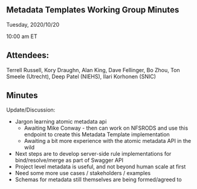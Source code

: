 ## Metadata Templates Working Group Minutes

Tuesday, 2020/10/20

10:00 am ET

## Attendees:

Terrell Russell, Kory Draughn, Alan King, Dave Fellinger, Bo Zhou, Ton Smeele (Utrecht), Deep Patel (NIEHS), Ilari Korhonen (SNIC)

## Minutes

Update/Discussion:

   - Jargon learning atomic metadata api
      - Awaiting Mike Conway - then can work on NFSRODS and use this endpoint to create this Metadata Template implementation
      - Awaiting a bit more experience with the atomic metadata API in the wild
   - Next steps are to develop server-side rule implementations for bind/resolve/merge as part of Swagger API
   - Project level metadata is useful, and not beyond human scale at first
   - Need some more use cases / stakeholders / examples
   - Schemas for metadata still themselves are being formed/agreed to

